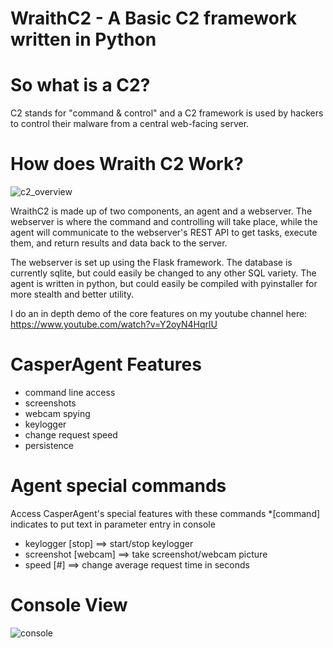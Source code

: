 # WraithC2 - A Basic C2 framework written in Python

# So what is a C2?
C2 stands for "command & control" and a C2 framework is used by hackers to control their malware from a central web-facing server.

# How does Wraith C2 Work?
![c2_overview](https://user-images.githubusercontent.com/82488869/162101228-440b0ddd-4a5e-427c-90b9-92603115f174.png)

WraithC2 is made up of two components, an agent and a webserver. The webserver is where the command and controlling will take place, while the agent will communicate
to the webserver's REST API to get tasks, execute them, and return results and data back to the server.

The webserver is set up using the Flask framework. The database is currently sqlite, but could easily be changed to any other SQL variety. The agent is written in python,
but could easily be compiled with pyinstaller for more stealth and better utility.

I do an in depth demo of the core features on my youtube channel here: https://www.youtube.com/watch?v=Y2oyN4HqrlU

# CasperAgent Features

- command line access
- screenshots
- webcam spying
- keylogger
- change request speed
- persistence

# Agent special commands
Access CasperAgent's special features with these commands
*[command] indicates to put text in parameter entry in console

- keylogger [stop] ==> start/stop keylogger
- screenshot [webcam] ==> take screenshot/webcam picture
- speed [#] ==> change average request time in seconds

# Console View
![console](https://user-images.githubusercontent.com/82488869/162107449-4e6466f6-c4c1-4ca4-ad2d-2c6e38af12d7.png)

